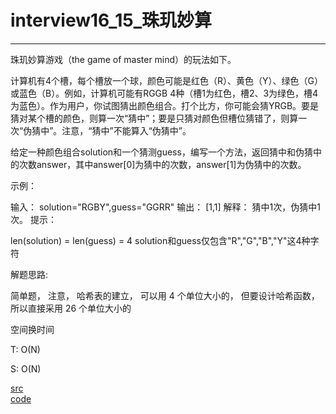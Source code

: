 # interview16_15_珠玑妙算

---

珠玑妙算游戏（the game of master mind）的玩法如下。

计算机有4个槽，每个槽放一个球，颜色可能是红色（R）、黄色（Y）、绿色（G）或蓝色（B）。例如，计算机可能有RGGB 4种（槽1为红色，槽2、3为绿色，槽4为蓝色）。作为用户，你试图猜出颜色组合。打个比方，你可能会猜YRGB。要是猜对某个槽的颜色，则算一次“猜中”；要是只猜对颜色但槽位猜错了，则算一次“伪猜中”。注意，“猜中”不能算入“伪猜中”。

给定一种颜色组合solution和一个猜测guess，编写一个方法，返回猜中和伪猜中的次数answer，其中answer[0]为猜中的次数，answer[1]为伪猜中的次数。

示例：

输入： solution="RGBY",guess="GGRR"
输出： [1,1]
解释： 猜中1次，伪猜中1次。
提示：

len(solution) = len(guess) = 4
solution和guess仅包含"R","G","B","Y"这4种字符


解题思路:

简单题， 注意， 哈希表的建立， 可以用 4 个单位大小的， 但要设计哈希函数， 所以直接采用 26 个单位大小的

空间换时间

T: O(N)

S: O(N)


[src](https://leetcode-cn.com/problems/master-mind-lcci/) <br>
[code](code/interview16_15.c) <br>
